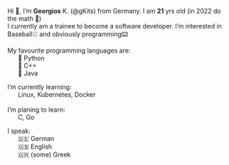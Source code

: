 <p>
  Hi 👋, I’m <strong>Georgios</strong> K. (@gKits) from Germany. I am <strong>21</strong> yrs old (in 2022 do the math 🙂)
  <br>
  I currently am a trainee to become a software developer.
  I’m interested in Baseball⚾ and obviously programming⌨️
<p>
  My favourite programming languages are:
  <br>&nbsp;&nbsp;&nbsp;&nbsp;&nbsp;&nbsp;🥇 Python
  <br>&nbsp;&nbsp;&nbsp;&nbsp;&nbsp;&nbsp;🥈 C++
  <br>&nbsp;&nbsp;&nbsp;&nbsp;&nbsp;&nbsp;🥉 Java
<p>
  I’m currently learning:
  <br>&nbsp;&nbsp;&nbsp;&nbsp;&nbsp;&nbsp;Linux, Kubernetes, Docker
  <br><br>I’m planing to learn:
  <br>&nbsp;&nbsp;&nbsp;&nbsp;&nbsp;&nbsp;C, Go
<p>
  I speak:
  <br>&nbsp;&nbsp;&nbsp;&nbsp;&nbsp;&nbsp;🇩🇪 German
  <br>&nbsp;&nbsp;&nbsp;&nbsp;&nbsp;&nbsp;🇬🇧 English
  <br>&nbsp;&nbsp;&nbsp;&nbsp;&nbsp;&nbsp;🇬🇷 (some) Greek

<!---
gKits/gKits is a ✨ special ✨ repository because its `README.md` (this file) appears on your GitHub profile.
You can click the Preview link to take a look at your changes.
--->
